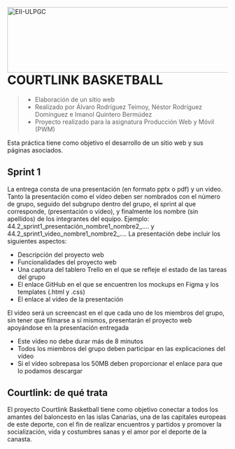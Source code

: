 <a href="https://www.eii.ulpgc.es" target="_blank"><img src="https://www.eii.ulpgc.es/sites/default/files/eii-acron-mod.png" alt="EII-ULPGC" align="right" width="516" height="150" /></a>
# COURTLINK BASKETBALL
> - Elaboración de un sitio web
> - Realizado por Álvaro Rodríguez Teimoy, Néstor Rodríguez Domínguez e Imanol Quintero Bermúdez
> - Proyecto realizado para la asignatura Producción Web y Móvil (PWM)

Esta práctica tiene como objetivo el desarrollo de un sitio web y sus páginas asociados.

## Sprint 1
La entrega consta de una presentación (en formato pptx o pdf) y un video. Tanto la presentación como el vídeo deben ser nombrados con el número de grupo, seguido del subgrupo dentro del grupo, el sprint al que corresponde, (presentación o vídeo), y finalmente los nombre (sin apellidos) de los integrantes del equipo. Ejemplo: 44.2_sprint1_presentación_nombre1_nombre2_.... y 44.2_sprint1_video_nombre1_nombre2_....
La presentación debe incluir los siguientes aspectos:
- Descripción del proyecto web
- Funcionalidades del proyecto web
- Una captura del tablero Trello en el que se refleje el estado de las tareas del grupo
- El enlace GitHub en el que se encuentren los mockups en Figma y los templates (.html y .css)
- El enlace al vídeo de la presentación

El vídeo será un screencast en el que cada uno de los miembros del grupo, sin tener que filmarse a sí mismos, presentarán el proyecto web apoyándose en la presentación entregada
- Este vídeo no debe durar más de 8 minutos
- Todos los miembros del grupo deben participar en las explicaciones del vídeo
- Si el vídeo sobrepasa los 50MB deben proporcionar el enlace para que lo podamos descargar

## Courtlink: de qué trata
El proyecto Courtlink Basketball tiene como objetivo conectar a todos los amantes del baloncesto en las islas Canarias, una de las capitales europeas de este deporte, con el fin de realizar encuentros y partidos y promover la socialización, vida y costumbres sanas y el amor por el deporte de la canasta.
